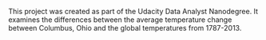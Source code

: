 This project was created as part of the Udacity Data Analyst Nanodegree. It examines the differences between the average temperature change between Columbus, Ohio and the global temperatures from 1787-2013.
